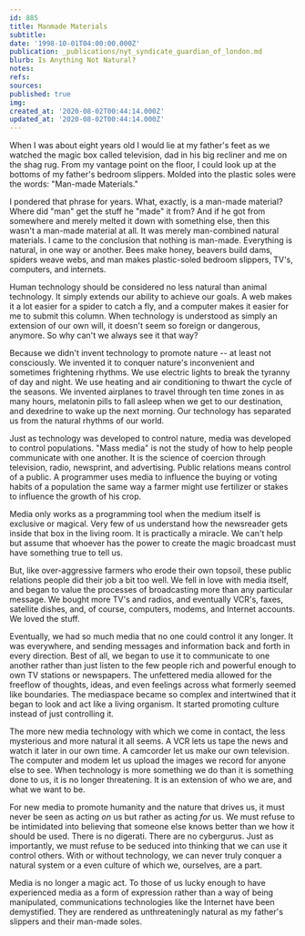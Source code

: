 ```yaml
---
id: 885
title: Manmade Materials
subtitle: 
date: '1998-10-01T04:00:00.000Z'
publication: _publications/nyt_syndicate_guardian_of_london.md
blurb: Is Anything Not Natural?
notes: 
refs: 
sources: 
published: true
img: 
created_at: '2020-08-02T00:44:14.000Z'
updated_at: '2020-08-02T00:44:14.000Z'
---
```

When I was about eight years old I would lie at my father's feet as we watched the magic box called television, dad in his big recliner and me on the shag rug. From my vantage point on the floor, I could look up at the bottoms of my father's bedroom slippers. Molded into the plastic soles were the words: "Man-made Materials."

I pondered that phrase for years. What, exactly, is a man-made material? Where did "man" get the stuff he "made" it from? And if he got from somewhere and merely melted it down with something else, then this wasn't a man-made material at all. It was merely man-combined natural materials. I came to the conclusion that nothing is man-made. Everything is natural, in one way or another. Bees make honey, beavers build dams, spiders weave webs, and man makes plastic-soled bedroom slippers, TV's, computers, and internets.

Human technology should be considered no less natural than animal technology. It simply extends our ability to achieve our goals. A web makes it a lot easier for a spider to catch a fly, and a computer makes it easier for me to submit this column. When technology is understood as simply an extension of our own will, it doesn't seem so foreign or dangerous, anymore. So why can't we always see it that way?

Because we didn't invent technology to promote nature -- at least not consciously. We invented it to conquer nature's inconvenient and sometimes frightening rhythms. We use electric lights to break the tyranny of day and night. We use heating and air conditioning to thwart the cycle of the seasons. We invented airplanes to travel through ten time zones in as many hours, melatonin pills to fall asleep when we get to our destination, and dexedrine to wake up the next morning. Our technology has separated us from the natural rhythms of our world.

Just as technology was developed to control nature, media was developed to control populations. "Mass media" is not the study of how to help people communicate with one another. It is the science of coercion through television, radio, newsprint, and advertising. Public relations means control of a public. A programmer uses media to influence the buying or voting habits of a population the same way a farmer might use fertilizer or stakes to influence the growth of his crop.

Media only works as a programming tool when the medium itself is exclusive or magical. Very few of us understand how the newsreader gets inside that box in the living room. It is practically a miracle. We can't help but assume that whoever has the power to create the magic broadcast must have something true to tell us.

But, like over-aggressive farmers who erode their own topsoil, these public relations people did their job a bit too well. We fell in love with media itself, and began to value the processes of broadcasting more than any particular message. We bought more TV's and radios, and eventually VCR's, faxes, satellite dishes, and, of course, computers, modems, and Internet accounts. We loved the stuff.

Eventually, we had so much media that no one could control it any longer. It was everywhere, and sending messages and information back and forth in every direction. Best of all, we began to use it to communicate to one another rather than just listen to the few people rich and powerful enough to own TV stations or newspapers. The unfettered media allowed for the freeflow of thoughts, ideas, and even feelings across what formerly seemed like boundaries. The mediaspace became so complex and intertwined that it began to look and act like a living organism. It started promoting culture instead of just controlling it.

The more new media technology with which we come in contact, the less mysterious and more natural it all seems. A VCR lets us tape the news and watch it later in our own time. A camcorder let us make our own television. The computer and modem let us upload the images we record for anyone else to see. When technology is more something we do than it is something done to us, it is no longer threatening. It is an extension of who we are, and what we want to be.

For new media to promote humanity and the nature that drives us, it must never be seen as acting *on* us but rather as acting *for* us. We must refuse to be intimidated into believing that someone else knows better than we how it should be used. There is no digerati. There are no cybergurus. Just as importantly, we must refuse to be seduced into thinking that we can use it control others. With or without technology, we can never truly conquer a natural system or a even culture of which we, ourselves, are a part.

Media is no longer a magic act. To those of us lucky enough to have experienced media as a form of expression rather than a way of being manipulated, communications technologies like the Internet have been demystified. They are rendered as unthreateningly natural as my father's slippers and their man-made soles.
